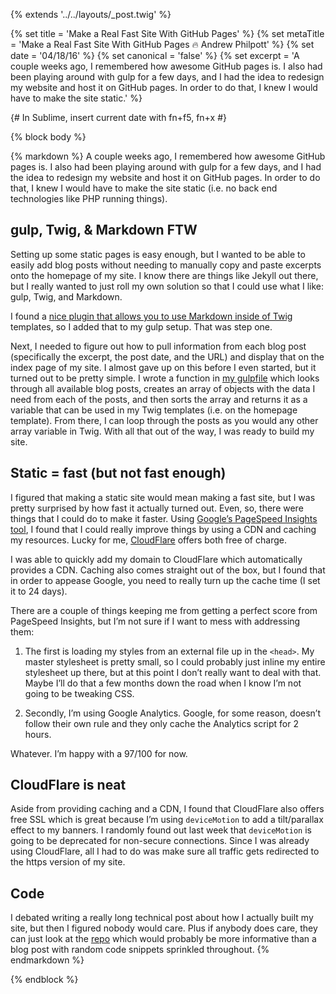{% extends '../../layouts/_post.twig' %}

{% set title = 'Make a Real Fast Site With GitHub Pages' %}
{% set metaTitle = 'Make a Real Fast Site With GitHub Pages 🔥 Andrew Philpott' %}
{% set date = '04/18/16' %}
{% set canonical = 'false' %}
{% set excerpt = 'A couple weeks ago, I remembered how awesome GitHub pages is. I also had been playing around with gulp for a few days, and I had the idea to redesign my website and host it on GitHub pages. In order to do that, I knew I would have to make the site static.' %}

{# In Sublime, insert current date with fn+f5, fn+x #}

{% block body %}

{% markdown %}
A couple weeks ago, I remembered how awesome GitHub pages is. I also had been playing around with gulp for a few days, and I had the idea to redesign my website and host it on GitHub pages. In order to do that, I knew I would have to make the site static (i.e. no back end technologies like PHP running things).

## gulp, Twig, & Markdown FTW

Setting up some static pages is easy enough, but I wanted to be able to easily add blog posts without needing to manually copy and paste excerpts onto the homepage of my site. I know there are things like Jekyll out there, but I really wanted to just roll my own solution so that I could use what I like: gulp, Twig, and Markdown.

I found a [nice plugin that allows you to use Markdown inside of Twig](https://www.npmjs.com/package/twig-markdown) templates, so I added that to my gulp setup. That was step one.

Next, I needed to figure out how to pull information from each blog post (specifically the excerpt, the post date, and the URL) and display that on the index page of my site. I almost gave up on this before I even started, but it turned out to be pretty simple. I wrote a function in [my gulpfile](https://github.com/andrewlphilpott/hmnia/blob/gh-pages/gulpfile.js) which looks through all available blog posts, creates an array of objects with the data I need from each of the posts, and then sorts the array and returns it as a variable that can be used in my Twig templates (i.e. on the homepage template). From there, I can loop through the posts as you would any other array variable in Twig. With all that out of the way, I was ready to build my site.

## Static = fast (but not fast enough)

I figured that making a static site would mean making a fast site, but I was pretty surprised by how fast it actually turned out. Even, so, there were things that I could do to make it faster. Using [Google’s PageSpeed Insights tool](https://developers.google.com/speed/pagespeed/insights/), I found that I could really improve things by using a CDN and caching my resources. Lucky for me, [CloudFlare](https://www.cloudflare.com) offers both free of charge.

I was able to quickly add my domain to CloudFlare which automatically provides a CDN. Caching also comes straight out of the box, but I found that in order to appease Google, you need to really turn up the cache time (I set it to 24 days).

There are a couple of things keeping me from getting a perfect score from PageSpeed Insights, but I’m not sure if I want to mess with addressing them:

1. The first is loading my styles from an external file up in the `<head>`. My master stylesheet is pretty small, so I could probably just inline my entire stylesheet up there, but at this point I don’t really want to deal with that. Maybe I’ll do that a few months down the road when I know I’m not going to be tweaking CSS.

1. Secondly, I’m using Google Analytics. Google, for some reason, doesn’t follow their own rule and they only cache the Analytics script for 2 hours.

Whatever. I’m happy with a 97/100 for now.

## CloudFlare is neat

Aside from providing caching and a CDN, I found that CloudFlare also offers free SSL which is great because I’m using `deviceMotion` to add a tilt/parallax effect to my banners. I randomly found out last week that `deviceMotion` is going to be deprecated for non-secure connections. Since I was already using CloudFlare, all I had to do was make sure all traffic gets redirected to the https version of my site.

## Code

I debated writing a really long technical post about how I actually built my site, but then I figured nobody would care. Plus if anybody does care, they can just look at the [repo](https://github.com/andrewlphilpott/hmnia) which would probably be more informative than a blog post with random code snippets sprinkled throughout.
{% endmarkdown %}

{% endblock %}
